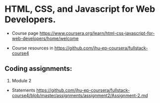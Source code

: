 # HTML, CSS, and Javascript for Web Developers.

- Course page https://www.coursera.org/learn/html-css-javascript-for-web-developers/home/welcome

- Course resources in https://github.com/jhu-ep-coursera/fullstack-course4

## Coding assignments:

1) Module 2
  - Statements https://github.com/jhu-ep-coursera/fullstack-course4/blob/master/assignments/assignment2/Assignment-2.md
